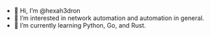 - 👋 Hi, I’m @hexah3dron
- 👀 I’m interested in network automation and automation in general.
- 🌱 I’m currently learning Python, Go, and Rust.

<!---
hexah3dron/hexah3dron is a ✨ special ✨ repository because its `README.md` (this file) appears on your GitHub profile.
You can click the Preview link to take a look at your changes.
--->
